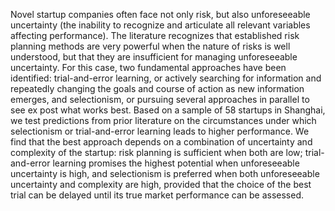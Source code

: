 Novel startup companies often face not only risk, but also unforeseeable uncertainty (the inability to recognize and articulate all relevant variables affecting performance). The literature recognizes that established risk planning methods are very powerful when the nature of risks is well understood, but that they are insufficient for managing unforeseeable uncertainty. For this case, two fundamental approaches have been identified: trial-and-error learning, or actively searching for information and repeatedly changing the goals and course of action as new information emerges, and selectionism, or pursuing several approaches in parallel to see ex post what works best. Based on a sample of 58 startups in Shanghai, we test predictions from prior literature on the circumstances under which selectionism or trial-and-error learning leads to higher performance. We find that the best approach depends on a combination of uncertainty and complexity of the startup: risk planning is sufficient when both are low; trial-and-error learning promises the highest potential when unforeseeable uncertainty is high, and selectionism is preferred when both unforeseeable uncertainty and complexity are high, provided that the choice of the best trial can be delayed until its true market performance can be assessed.